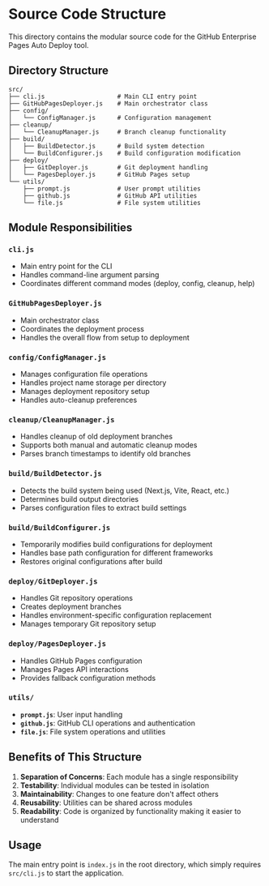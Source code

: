 # Source Code Structure

This directory contains the modular source code for the GitHub Enterprise Pages Auto Deploy tool.

## Directory Structure

```
src/
├── cli.js                    # Main CLI entry point
├── GitHubPagesDeployer.js    # Main orchestrator class
├── config/
│   └── ConfigManager.js      # Configuration management
├── cleanup/
│   └── CleanupManager.js     # Branch cleanup functionality
├── build/
│   ├── BuildDetector.js      # Build system detection
│   └── BuildConfigurer.js    # Build configuration modification
├── deploy/
│   ├── GitDeployer.js        # Git deployment handling
│   └── PagesDeployer.js      # GitHub Pages setup
└── utils/
    ├── prompt.js             # User prompt utilities
    ├── github.js             # GitHub API utilities
    └── file.js               # File system utilities
```

## Module Responsibilities

### `cli.js`
- Main entry point for the CLI
- Handles command-line argument parsing
- Coordinates different command modes (deploy, config, cleanup, help)

### `GitHubPagesDeployer.js`
- Main orchestrator class
- Coordinates the deployment process
- Handles the overall flow from setup to deployment

### `config/ConfigManager.js`
- Manages configuration file operations
- Handles project name storage per directory
- Manages deployment repository setup
- Handles auto-cleanup preferences

### `cleanup/CleanupManager.js`
- Handles cleanup of old deployment branches
- Supports both manual and automatic cleanup modes
- Parses branch timestamps to identify old branches

### `build/BuildDetector.js`
- Detects the build system being used (Next.js, Vite, React, etc.)
- Determines build output directories
- Parses configuration files to extract build settings

### `build/BuildConfigurer.js`
- Temporarily modifies build configurations for deployment
- Handles base path configuration for different frameworks
- Restores original configurations after build

### `deploy/GitDeployer.js`
- Handles Git repository operations
- Creates deployment branches
- Handles environment-specific configuration replacement
- Manages temporary Git repository setup

### `deploy/PagesDeployer.js`
- Handles GitHub Pages configuration
- Manages Pages API interactions
- Provides fallback configuration methods

### `utils/`
- **`prompt.js`**: User input handling
- **`github.js`**: GitHub CLI operations and authentication
- **`file.js`**: File system operations and utilities

## Benefits of This Structure

1. **Separation of Concerns**: Each module has a single responsibility
2. **Testability**: Individual modules can be tested in isolation
3. **Maintainability**: Changes to one feature don't affect others
4. **Reusability**: Utilities can be shared across modules
5. **Readability**: Code is organized by functionality making it easier to understand

## Usage

The main entry point is `index.js` in the root directory, which simply requires `src/cli.js` to start the application.